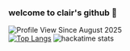 ### welcome to clair's github 🌸

![Profile View Since August 2025](https://komarev.com/ghpvc/?username=applepieeeeee&color=f2c6bb)
<br>
[![Top Langs](https://github-readme-stats.vercel.app/api/top-langs/?username=applepieeeeee&layout=compact&theme=default)](https://github.com/applepieeeeee/github-readme-stats)
![hackatime stats](https://github-readme-stats.hackclub.dev/api/wakatimeusername=14607&api_domain=hackatime.hackclub.com&&custom_title=Hackatime+Stats&layout=compact&cache_seconds=0&langs_count=8&theme=transparent) 
